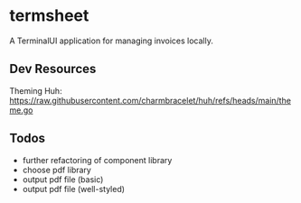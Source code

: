 # termsheet

A TerminalUI application for managing invoices locally.

## Dev Resources

Theming Huh:
<https://raw.githubusercontent.com/charmbracelet/huh/refs/heads/main/theme.go>

## Todos

- further refactoring of component library
- choose pdf library
- output pdf file (basic)
- output pdf file (well-styled)
